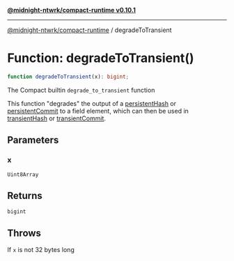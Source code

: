 [**@midnight-ntwrk/compact-runtime v0.10.1**](../README.md)

***

[@midnight-ntwrk/compact-runtime](../globals.md) / degradeToTransient

# Function: degradeToTransient()

```ts
function degradeToTransient(x): bigint;
```

The Compact builtin `degrade_to_transient` function

This function "degrades" the output of a [persistentHash](persistentHash.md) or
[persistentCommit](persistentCommit.md) to a field element, which can then be used in
[transientHash](transientHash.md) or [transientCommit](transientCommit.md).

## Parameters

### x

`Uint8Array`

## Returns

`bigint`

## Throws

If `x` is not 32 bytes long
